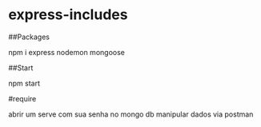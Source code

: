 # express-includes
##Packages

npm i express nodemon mongoose

##Start

npm start

#require

abrir um serve com sua senha no mongo db
manipular dados via postman
